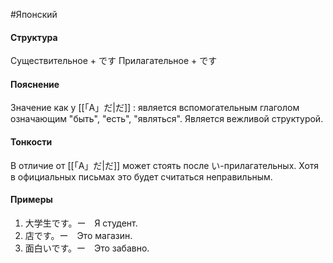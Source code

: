 #Японский 
#### Структура
Существительное + です
Прилагательное + です

#### Пояснение
Значение как у [[「A」だ|だ]] : является вспомогательным глаголом означающим "быть", "есть", "являться". Является вежливой структурой.


#### Тонкости
В отличие от [[「A」だ|だ]] может стоять после い-прилагательных. Хотя в официальных письмах это будет считаться неправильным.


#### Примеры
1. 大学生です。ー　Я студент.
2. 店です。ー　Это магазин.
3. 面白いです。ー　Это забавно.